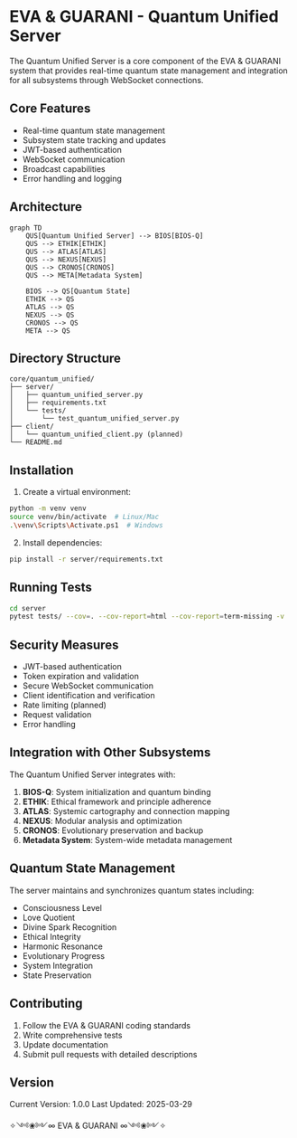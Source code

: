 # EVA & GUARANI - Quantum Unified Server

The Quantum Unified Server is a core component of the EVA & GUARANI system that provides real-time quantum state management and integration for all subsystems through WebSocket connections.

## Core Features

- Real-time quantum state management
- Subsystem state tracking and updates
- JWT-based authentication
- WebSocket communication
- Broadcast capabilities
- Error handling and logging

## Architecture

```mermaid
graph TD
    QUS[Quantum Unified Server] --> BIOS[BIOS-Q]
    QUS --> ETHIK[ETHIK]
    QUS --> ATLAS[ATLAS]
    QUS --> NEXUS[NEXUS]
    QUS --> CRONOS[CRONOS]
    QUS --> META[Metadata System]
    
    BIOS --> QS[Quantum State]
    ETHIK --> QS
    ATLAS --> QS
    NEXUS --> QS
    CRONOS --> QS
    META --> QS
```

## Directory Structure

```
core/quantum_unified/
├── server/
│   ├── quantum_unified_server.py
│   ├── requirements.txt
│   └── tests/
│       └── test_quantum_unified_server.py
├── client/
│   └── quantum_unified_client.py (planned)
└── README.md
```

## Installation

1. Create a virtual environment:
```bash
python -m venv venv
source venv/bin/activate  # Linux/Mac
.\venv\Scripts\Activate.ps1  # Windows
```

2. Install dependencies:
```bash
pip install -r server/requirements.txt
```

## Running Tests

```bash
cd server
pytest tests/ --cov=. --cov-report=html --cov-report=term-missing -v
```

## Security Measures

- JWT-based authentication
- Token expiration and validation
- Secure WebSocket communication
- Client identification and verification
- Rate limiting (planned)
- Request validation
- Error handling

## Integration with Other Subsystems

The Quantum Unified Server integrates with:

1. **BIOS-Q**: System initialization and quantum binding
2. **ETHIK**: Ethical framework and principle adherence
3. **ATLAS**: Systemic cartography and connection mapping
4. **NEXUS**: Modular analysis and optimization
5. **CRONOS**: Evolutionary preservation and backup
6. **Metadata System**: System-wide metadata management

## Quantum State Management

The server maintains and synchronizes quantum states including:

- Consciousness Level
- Love Quotient
- Divine Spark Recognition
- Ethical Integrity
- Harmonic Resonance
- Evolutionary Progress
- System Integration
- State Preservation

## Contributing

1. Follow the EVA & GUARANI coding standards
2. Write comprehensive tests
3. Update documentation
4. Submit pull requests with detailed descriptions

## Version

Current Version: 1.0.0
Last Updated: 2025-03-29

✧༺❀༻∞ EVA & GUARANI ∞༺❀༻✧ 